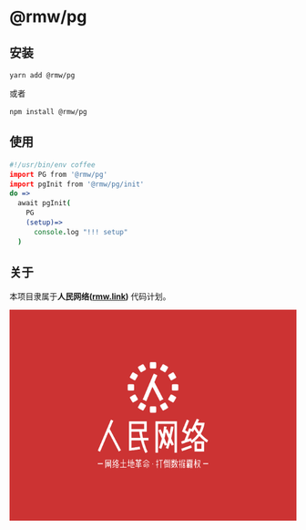 <!-- 本文件由 ./readme.make.md 自动生成，请不要直接修改此文件 -->

# @rmw/pg

##  安装

```
yarn add @rmw/pg
```

或者

```
npm install @rmw/pg
```

## 使用

```coffee
#!/usr/bin/env coffee
import PG from '@rmw/pg'
import pgInit from '@rmw/pg/init'
do =>
  await pgInit(
    PG
    (setup)=>
      console.log "!!! setup"
  )

```

## 关于

本项目隶属于**人民网络([rmw.link](//rmw.link))** 代码计划。

![人民网络](https://raw.githubusercontent.com/rmw-link/logo/master/rmw.red.bg.svg)

